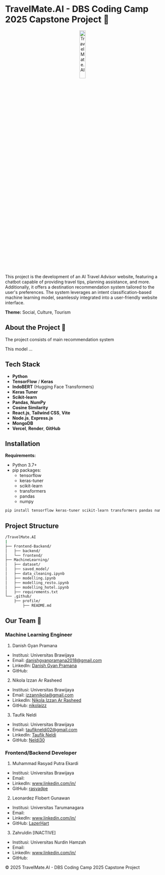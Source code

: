 # TravelMate.AI - DBS Coding Camp 2025 Capstone Project 🤖

<div align="center">
    <img src="https://i.postimg.cc/kGz7SVnL/Screenshot-2025-05-20-222015.png" alt="TravelMate.AI" width="20%" />
</div>

 
This project is the development of an AI Travel Advisor website, featuring a chatbot capable of providing travel tips, planning assistance, and more. Additionally, it offers a destination recommendation system tailored to the user's preferences. The system leverages an intent classification-based machine learning model, seamlessly integrated into a user-friendly website interface.

**Theme:** Social, Culture, Tourism

## About the Project 🚀
The project consists of main recommendation system

This model ...

## Tech Stack
- **Python**
- **TensorFlow** / **Keras**
- **IndoBERT** (Hugging Face Transformers)
- **Keras Tuner**
- **Scikit-learn**
- **Pandas**, **NumPy**
- **Cosine Similarity**
- **React.js**, **Tailwind CSS**, **Vite**
- **Node.js**, **Express.js**
- **MongoDB** 
- **Vercel**, **Render**, **GitHub**

## Installation

**Requirements:**

- Python 3.7+
- pip packages:
  - tensorflow
  - keras-tuner
  - scikit-learn
  - transformers
  - pandas
  - numpy

```bash
pip install tensorflow keras-tuner scikit-learn transformers pandas numpy
```

## Project Structure

```bash
/TravelMate.AI
|
├── Frontend-Backend/
│   ├── backend/
│   └── frontend/
├── MachineLearning/
│   ├── dataset/
│   ├── saved_model/
│   ├── data_cleaning.ipynb
│   ├── modelling.ipynb
│   ├── modelling_resto.ipynb
│   ├── modelling_hotel.ipynb
│   ├── requirements.txt
└── .github/
    ├── profile/
        ├── README.md
```

## Our Team 👥

### Machine Learning Engineer

1. Danish Gyan Pramana
  - Institusi: Universitas Brawijaya
  - Email: danishgyanpramana2018@gmail.com
  - LinkedIn: [Danish Gyan Pramana](www.linkedin.com/in/danishgyanpramana)
  - GitHub: [](https://github.com/vynnzz) 

2. Nikola Izzan Ar Rasheed
  - Institusi: Universitas Brawijaya
  - Email: izzannikola@gmail.com
  - LinkedIn: [Nikola Izzan Ar Rasheed](www.linkedin.com/in/nikolaizzan/)
  - GitHub: [nikolaizz](github.com/nikolaizz)

3. Taufik Neldi
  - Institusi: Universitas Brawijaya
  - Email: taufikneldi02@gmail.com
  - LinkedIn: [Taufik Neldi](www.linkedin.com/in/taufik-neldi-90aa50279/)
  - GitHub: [Neldi30](github.com/Neldi30)

### Frontend/Backend Developer

1. Muhammad Rasyad Putra Ekardi
  - Institusi: Universitas Brawijaya
  - Email:
  - LinkedIn: www.linkedin.com/in/
  - GitHub: [rasyadpe](https://github.com/rasyadpe) 

2. Leonardez Flobert Gunawan
  - Institusi: Universitas Tarumanagara
  - Email: 
  - LinkedIn: www.linkedin.com/in/
  - GitHub: [LazerHart](https://github.com/LazerHart) 

3. Zahruldin [INACTIVE]
  - Institusi: Universitas Nurdin Hamzah
  - Email: 
  - LinkedIn: www.linkedin.com/in/
  - GitHub: [](https://github.com/) 


© 2025 TravelMate.AI - DBS Coding Camp 2025 Capstone Project
